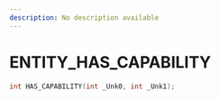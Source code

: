 ```yaml
---
description: No description available 
---
```


# ENTITY\_HAS_CAPABILITY

```cpp
int HAS_CAPABILITY(int _Unk0, int _Unk1);
```